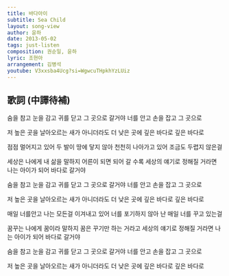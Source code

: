 ```yaml
---
title: 바다아이
subtitle: Sea Child
layout: song-view
author: 윤하
date: 2013-05-02
tags: just-listen
composition: 권순일, 윤하
lyric: 조현아
arrangement: 김병석
youtube: V3xxsba4Ucg?si=WgwcuTHpkhYzLUiz
---
```


## 歌詞 (中譯待補)

숨을 참고 눈을 감고 귀를 닫고 그 곳으로 갈거야
너를 안고 손을 잡고 그 곳으로

저 높은 곳을 날아오르는 새가 아니더라도
더 낮은 곳에 깊은 바다로 깊은 바다로

점점 멀어지고 있어 두 발이 땅에 닿지 않아
천천히 나아가고 있어 조금도 두렵지 않은걸

세상은 나에게 내 삶을 말하지
어른이 되면 되어 갈 수록
세상의 얘기로 정해질 거라면
나는 아이가 되어 바다로 갈거야

숨을 참고 눈을 감고 귀를 닫고 그 곳으로 갈거야
너를 안고 손을 잡고 그 곳으로

저 높은 곳을 날아오르는 새가 아니더라도
더 낮은 곳에 깊은 바다로 깊은 바다로

매일 너를안고 나는 모든걸 이겨내고 있어
너를 포기하지 않아 난 매일 너를 꾸고 있는걸

꿈꾸는 나에게 꿈이라 말하지
꿈은 꾸기만 하는 거라고
세상의 얘기로 정해질 거라면
나는 아이가 되어 바다로 갈거야

숨을 참고 눈을 감고 귀를 닫고 그 곳으로 갈거야
너를 안고 손을 잡고 그 곳으로

저 높은 곳을 날아오르는 새가 아니더라도
더 낮은 곳에 깊은 바다로 깊은 바다로
